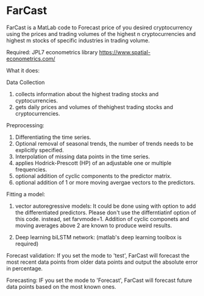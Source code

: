 # FarCast

FarCast is a MatLab code to Forecast price of you desired cryptocurrency using the prices and trading volumes of the highest n cryptocurrencies and highest m stocks of specific industries in trading volume.

Required:
JPL7 econometrics library https://www.spatial-econometrics.com/

What it does:

Data Collection
1. collects information about the highest trading stocks and cyptocurrencies.
2. gets daily prices and volumes of thehighest trading stocks and cryptocurrencies.

Preprocessing:
1. Differentiating the time series.
2. Optional removal of seasonal trends, the number of trends needs to be explicitly specified.
3. Interpolation of missing data points in the time series.
4. applies Hodrick-Prescott (HP) of an adjustable one or multiple frequencies.
5. optional addition of cyclic components to the predictor matrix.
3. optional addition of 1 or more moving avergae vectors to the predictors.

Fitting a model:
1. vector autoregressive models:
It could be done using  with option to add the differentiated predictors. Please don't use the differntiatinf option of this code. instead, set farvmode=1. Addition of cyclic componets and moving averages above 2 are known to produce weird results.

2. Deep learning biLSTM network: (matlab's deep learning toolbox is required)

Forecast validation:
If you set the mode to 'test', FarCast will forecast the most recent data points from older data points and output the absolute error in percentage.

Forecasting:
IF you set the mode to 'Forecast', FarCast will forecast future data points based on the most known ones.
